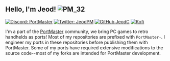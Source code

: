 ## Hello, I'm Jeod! ![PM_32](https://github.com/user-attachments/assets/4770e562-5274-4411-81fd-fe077e92e4f9)

[![Discord: PortMaster](https://img.shields.io/discord/1122861252088172575?logo=discord&logoColor=white&label=PortMaster%20Discord&color=5865F2)](https://discord.com/invite/JxYBp9HTAY)
[![Twitter: JeodPM](https://img.shields.io/twitter/follow/JeodPM?style=social)](https://x.com/JeodPM)
[![GitHub JeodC](https://img.shields.io/github/followers/JeodC?label=follow%20Me&style=social)](https://github.com/JeodC)
[![Kofi](https://img.shields.io/badge/Kofi-F16061.svg?logo=ko-fi&logoColor=white)](https://ko-fi.com/jeodc)

I'm a part of the [PortMaster](https://portmaster.games) community, we bring PC games to retro handhelds as ports! Most of my repositories are prefixed with `PortMaster-`. I engineer my ports in these repositories before publishing them with PortMaster. Some of my ports have required extensive modifications to the source code--most  of my forks are intended for PortMaster development.
